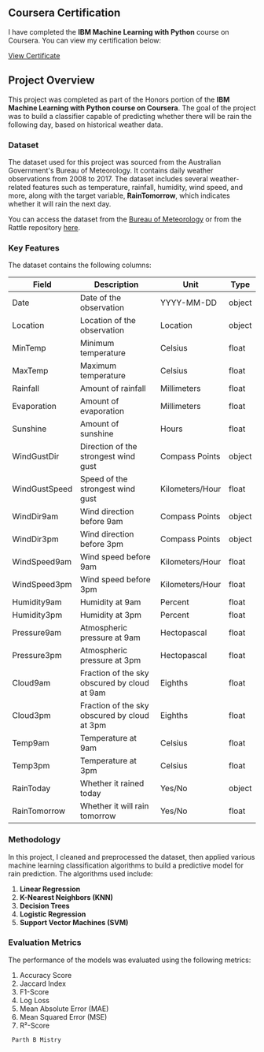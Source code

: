 ## Coursera Certification

I have completed the **IBM Machine Learning with Python** course on Coursera. You can view my certification below:

[View Certificate](https://www.coursera.org/account/accomplishments/verify/PXXD5XJ8YNJW)

## Project Overview

This project was completed as part of the Honors portion of the **IBM Machine Learning with Python course on Coursera**. The goal of the project was to build a classifier capable of predicting whether there will be rain the following day, based on historical weather data.

### Dataset

The dataset used for this project was sourced from the Australian Government's Bureau of Meteorology. It contains daily weather observations from 2008 to 2017. The dataset includes several weather-related features such as temperature, rainfall, humidity, wind speed, and more, along with the target variable, **RainTomorrow**, which indicates whether it will rain the next day.

You can access the dataset from the [Bureau of Meteorology](http://www.bom.gov.au/climate/dwo/) or from the Rattle repository [here](https://bitbucket.org/kayontoga/rattle/src/master/data/weatherAUS.RData).

### Key Features

The dataset contains the following columns:

| **Field**        | **Description**                                       | **Unit**         | **Type**   |
|------------------|-------------------------------------------------------|------------------|------------|
| Date             | Date of the observation                               | YYYY-MM-DD       | object     |
| Location         | Location of the observation                           | Location         | object     |
| MinTemp          | Minimum temperature                                  | Celsius          | float      |
| MaxTemp          | Maximum temperature                                  | Celsius          | float      |
| Rainfall         | Amount of rainfall                                   | Millimeters      | float      |
| Evaporation      | Amount of evaporation                                | Millimeters      | float      |
| Sunshine         | Amount of sunshine                                   | Hours            | float      |
| WindGustDir      | Direction of the strongest wind gust                 | Compass Points   | object     |
| WindGustSpeed    | Speed of the strongest wind gust                     | Kilometers/Hour  | float      |
| WindDir9am       | Wind direction before 9am                            | Compass Points   | object     |
| WindDir3pm       | Wind direction before 3pm                            | Compass Points   | object     |
| WindSpeed9am     | Wind speed before 9am                                | Kilometers/Hour  | float      |
| WindSpeed3pm     | Wind speed before 3pm                                | Kilometers/Hour  | float      |
| Humidity9am      | Humidity at 9am                                      | Percent          | float      |
| Humidity3pm      | Humidity at 3pm                                      | Percent          | float      |
| Pressure9am      | Atmospheric pressure at 9am                          | Hectopascal      | float      |
| Pressure3pm      | Atmospheric pressure at 3pm                          | Hectopascal      | float      |
| Cloud9am         | Fraction of the sky obscured by cloud at 9am         | Eighths          | float      |
| Cloud3pm         | Fraction of the sky obscured by cloud at 3pm         | Eighths          | float      |
| Temp9am          | Temperature at 9am                                   | Celsius          | float      |
| Temp3pm          | Temperature at 3pm                                   | Celsius          | float      |
| RainToday        | Whether it rained today                              | Yes/No           | object     |
| RainTomorrow     | Whether it will rain tomorrow                        | Yes/No           | float      |

### Methodology

In this project, I cleaned and preprocessed the dataset, then applied various machine learning classification algorithms to build a predictive model for rain prediction. The algorithms used include:

1. **Linear Regression**
2. **K-Nearest Neighbors (KNN)**
3. **Decision Trees**
4. **Logistic Regression**
5. **Support Vector Machines (SVM)**

### Evaluation Metrics

The performance of the models was evaluated using the following metrics:

1. Accuracy Score
2. Jaccard Index
3. F1-Score
4. Log Loss
5. Mean Absolute Error (MAE)
6. Mean Squared Error (MSE)
7. R²-Score

<code> Parth B Mistry</code>
